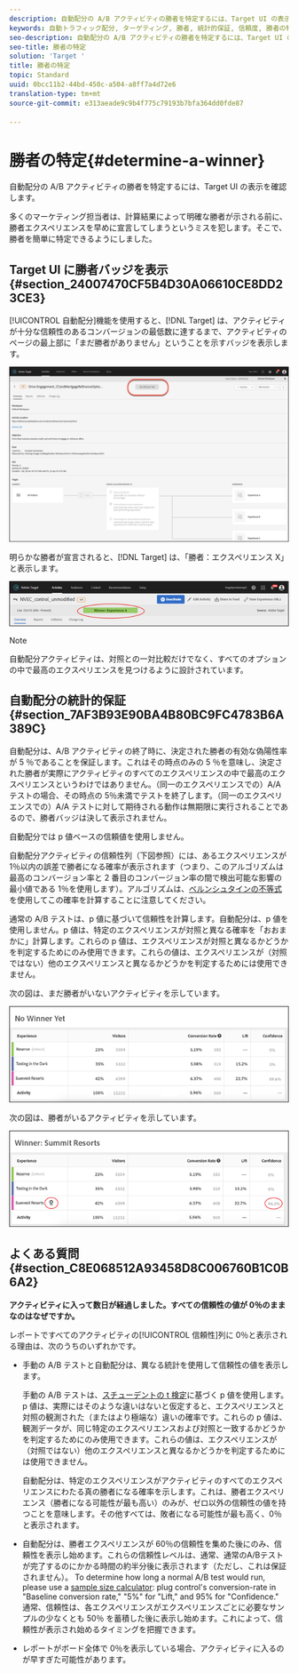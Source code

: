 ```yaml
---
description: 自動配分の A/B アクティビティの勝者を特定するには、Target UI の表示を確認します。
keywords: 自動トラフィック配分, ターゲティング, 勝者, 統計的保証, 信頼度, 勝者の特定
seo-description: 自動配分の A/B アクティビティの勝者を特定するには、Target UI の表示を確認します。
seo-title: 勝者の特定
solution: 'Target '
title: 勝者の特定
topic: Standard
uuid: 0bcc11b2-44bd-450c-a504-a8ff7a4d72e6
translation-type: tm+mt
source-git-commit: e313aeade9c9b4f775c79193b7bfa364dd0fde87

---
```



# 勝者の特定{#determine-a-winner}

自動配分の A/B アクティビティの勝者を特定するには、Target UI の表示を確認します。

多くのマーケティング担当者は、計算結果によって明確な勝者が示される前に、勝者エクスペリエンスを早めに宣言してしまうというミスを犯します。そこで、勝者を簡単に特定できるようにしました。

## Target UI に勝者バッジを表示 {#section_24007470CF5B4D30A06610CE8DD23CE3}

[!UICONTROL 自動配分]機能を使用すると、[!DNL Target] は、アクティビティが十分な信頼性のあるコンバージョンの最低数に達するまで、アクティビティのページの最上部に「まだ勝者がありません」ということを示すバッジを表示します。

![勝者なしバッジ](/help/c-activities/automated-traffic-allocation/assets/no-winner.png)

明らかな勝者が宣言されると、[!DNL Target] は、「勝者：エクスペリエンス X」と表示します。

![](assets/auto_traffic_winner.png)

>[!NOTE]
>
>自動配分アクティビティは、対照との一対比較だけでなく、すべてのオプションの中で最高のエクスペリエンスを見つけるように設計されています。

## 自動配分の統計的保証 {#section_7AF3B93E90BA4B80BC9FC4783B6A389C}

自動配分は、A/B アクティビティの終了時に、決定された勝者の有効な偽陽性率が 5 ％であることを保証します。これはその時点のみの 5 ％を意味し、決定された勝者が実際にアクティビティのすべてのエクスペリエンスの中で最高のエクスペリエンスというわけではありません。（同一のエクスペリエンスでの）A/A テストの場合、その時点の 5％未満でテストを終了します。（同一のエクスペリエンスでの）A/A テストに対して期待される動作は無期限に実行されることであるので、勝者バッジは決して表示されません。

自動配分では p 値ベースの信頼値を使用しません。

自動配分アクティビティの信頼性列（下図参照）には、あるエクスペリエンスが 1％以内の誤差で勝者になる確率が表示されます（つまり、このアルゴリズムは最高のコンバージョン率と 2 番目のコンバージョン率の間で検出可能な影響の最小値である 1％を使用します）。アルゴリズムは、[ベルンシュタインの不等式](https://en.wikipedia.org/wiki/Bernstein_inequalities_(probability_theory))を使用してこの確率を計算することに注意してください。

通常の A/B テストは、p 値に基づいて信頼性を計算します。自動配分は、p 値を使用しません。p 値は、特定のエクスペリエンスが対照と異なる確率を「おおまかに」計算します。これらの p 値は、エクスペリエンスが対照と異なるかどうかを判定するためにのみ使用できます。これらの値は、エクスペリエンスが（対照ではない）他のエクスペリエンスと異なるかどうかを判定するためには使用できません。

次の図は、まだ勝者がいないアクティビティを示しています。

![](assets/no_winner.png)

次の図は、勝者がいるアクティビティを示しています。

![](assets/winner_found.png)

## よくある質問 {#section_C8E068512A93458D8C006760B1C0B6A2}

**アクティビティに入って数日が経過しました。すべての信頼性の値が 0％のままなのはなぜですか。**

レポートですべてのアクティビティの[!UICONTROL 信頼性]列に 0％と表示される理由は、次のうちのいずれかです。

* 手動の A/B テストと自動配分は、異なる統計を使用して信頼性の値を表示します。

   手動の A/B テストは、[スチューデントの t 検定](https://en.wikipedia.org/wiki/Student%27s_t-test)に基づく p 値を使用します。p 値は、実際にはそのような違いはないと仮定すると、エクスペリエンスと対照の観測された（またはより極端な）違いの確率です。これらの p 値は、観測データが、同じ特定のエクスペリエンスおよび対照と一致するかどうかを判定するためにのみ使用できます。これらの値は、エクスペリエンスが（対照ではない）他のエクスペリエンスと異なるかどうかを判定するためには使用できません。

   自動配分は、特定のエクスペリエンスがアクティビティのすべてのエクスペリエンスにわたる真の勝者になる確率を示します。これは、勝者エクスペリエンス（勝者になる可能性が最も高い）のみが、ゼロ以外の信頼性の値を持つことを意味します。その他すべては、敗者になる可能性が最も高く、0％と表示されます。

* 自動配分は、勝者エクスペリエンスが 60％の信頼性を集めた後にのみ、信頼性を表示し始めます。これらの信頼性レベルは、通常、通常のA/Bテストが完了するのにかかる時間の約半分後に表示されます（ただし、これは保証されません）。 To determine how long a normal A/B test would run, please use a [sample size calculator](https://docs.adobe.com/content/target-microsite/testcalculator.html): plug control's conversion-rate in "Baseline conversion rate," "5%" for "Lift," and 95% for "Confidence." 通常、信頼性は、各エクスペリエンスがエクスペリエンスごとに必要なサンプルの少なくとも 50％ を蓄積した後に表示し始めます。これによって、信頼性が表示され始めるタイミングを把握できます。
* レポートがボード全体で 0％を表示している場合、アクティビティに入るのが早すぎた可能性があります。

